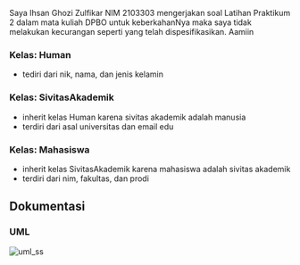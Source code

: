 Saya Ihsan Ghozi Zulfikar NIM 2103303 mengerjakan soal Latihan Praktikum 2 dalam mata kuliah DPBO untuk keberkahanNya maka saya tidak melakukan kecurangan seperti yang telah dispesifikasikan. Aamiin


### Kelas: Human
* tediri dari nik, nama, dan jenis kelamin

### Kelas: SivitasAkademik
* inherit kelas Human karena sivitas akademik adalah manusia
* terdiri dari asal universitas dan email edu

### Kelas: Mahasiswa
* inherit kelas SivitasAkademik karena mahasiswa adalah sivitas akademik
* terdiri dari nim, fakultas, dan prodi

## Dokumentasi
### UML
![uml_ss](https://user-images.githubusercontent.com/100748074/220234277-ff0f514d-d805-419c-a524-5f5b0a20b956.PNG)
